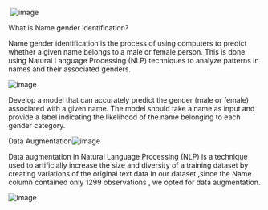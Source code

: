  ![image](https://github.com/anushkasawant/DeepLearning/assets/48886989/b3b7b16d-affd-43e3-8bea-a1c3366579a3)



What is Name gender identification?


Name gender identification is the process of using computers to predict whether a given name belongs to a male or female person. This is done using Natural Language Processing (NLP) techniques to analyze patterns in names and their associated genders.

![image](https://github.com/anushkasawant/DeepLearning/assets/48886989/7829de80-3a44-4a71-aa9a-7a7d638e362a)

Develop a model that can accurately predict the gender (male or female) associated with a given name. The model should take a name as input and provide a label indicating the likelihood of the name belonging to each gender category.

Data Augmentation![image](https://github.com/anushkasawant/DeepLearning/assets/48886989/8b934be3-7556-4dbd-9043-6ef5ad8f7ca3)

Data augmentation in Natural Language Processing (NLP) is a technique used to artificially increase the size and diversity of a training dataset by creating variations of the original text data
In our dataset ,since the Name column contained only 1299 observations , we opted for data augmentation.

![image](https://github.com/anushkasawant/DeepLearning/assets/48886989/9a8a82a1-d6f3-48a8-bace-859ff56d68a9)


